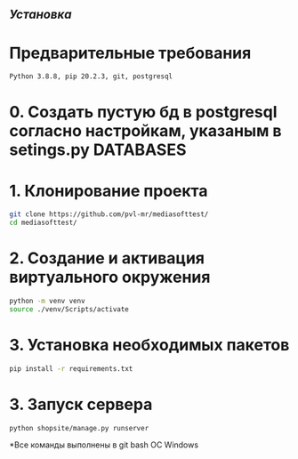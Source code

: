 ## _Установка_
# Предварительные требования
```sh
Python 3.8.8, pip 20.2.3, git, postgresql
```
# 0. Создать пустую бд в postgresql согласно настройкам, указаным в setings.py DATABASES
# 1. Клонирование проекта
```sh
git clone https://github.com/pvl-mr/mediasofttest/
cd mediasofttest/
```
# 2. Создание и активация виртуального окружения
```sh
python -m venv venv
source ./venv/Scripts/activate
```
# 3. Установка необходимых пакетов
```sh
pip install -r requirements.txt
```
# 3. Запуск сервера
```sh
python shopsite/manage.py runserver
```

*Все команды выполнены в git bash OC Windows
